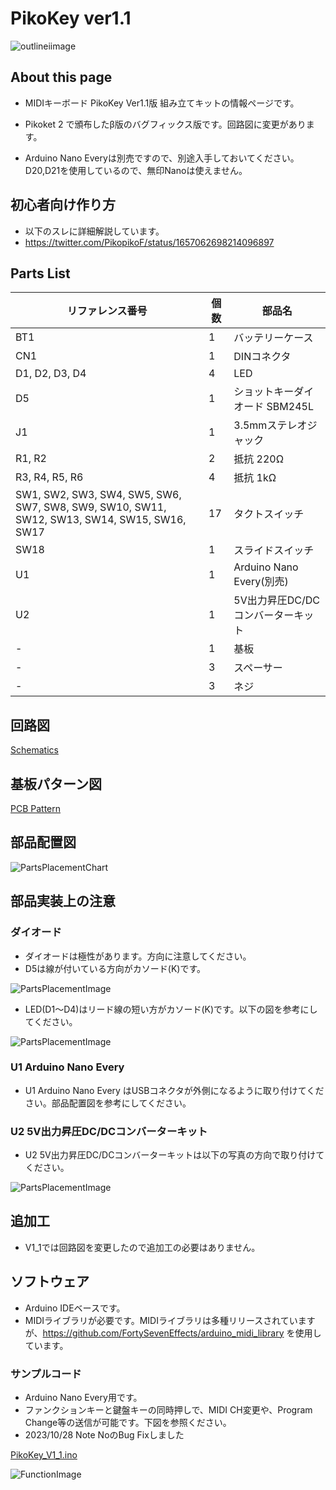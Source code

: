 # PikoKey ver1.1

![outlineiimage](/image/pikokey.png)

## About this page
- MIDIキーボード PikoKey Ver1.1版 組み立てキットの情報ページです。
- Pikoket 2 で頒布したβ版のバグフィックス版です。回路図に変更があります。

- Arduino Nano Everyは別売ですので、別途入手しておいてください。D20,D21を使用しているので、無印Nanoは使えません。

## 初心者向け作り方
- 以下のスレに詳細解説しています。
- https://twitter.com/PikopikoF/status/1657062698214096897

## Parts List

| リファレンス番号 | 個数 | 部品名 |
| ---------------- | ---- | -------|
| BT1 | 1 | バッテリーケース |
| CN1 | 1 | DINコネクタ | 
| D1, D2, D3, D4 | 4 | LED | 
| D5 | 1 | ショットキーダイオード SBM245L| 
| J1 | 1 | 3.5mmステレオジャック | 
| R1, R2 | 2 | 抵抗 220Ω | 
| R3, R4, R5, R6 | 4 | 抵抗 1kΩ | 
| SW1, SW2, SW3, SW4, SW5, SW6, SW7, SW8, SW9, SW10, SW11, SW12, SW13, SW14, SW15, SW16, SW17 | 17 | タクトスイッチ | 
| SW18 | 1 | スライドスイッチ | 
| U1 | 1 | Arduino Nano Every(別売) | 
| U2 | 1 | 5V出力昇圧DC/DCコンバーターキット | 
| - | 1	| 基板| 
| - | 3	| スペーサー| 
| - | 3 | 	ネジ| 


## 回路図

[Schematics](/Hardware/pikokeyV1_1_schematic.pdf)

## 基板パターン図

[PCB Pattern](/Hardware/pikokeyV1_1_pattern.pdf)

## 部品配置図

![PartsPlacementChart](/image/PikoKeyBeta_parts_place.PNG)

## 部品実装上の注意
### ダイオード
- ダイオードは極性があります。方向に注意してください。
- D5は線が付いている方向がカソード(K)です。

![PartsPlacementImage](/image/IMG_5644.JPG)


- LED(D1～D4)はリード線の短い方がカソード(K)です。以下の図を参考にしてください。

![PartsPlacementImage](/image/diode.PNG)

### U1 Arduino Nano Every

- U1 Arduino Nano Every はUSBコネクタが外側になるように取り付けてください。部品配置図を参考にしてください。

### U2 5V出力昇圧DC/DCコンバーターキット

- U2 5V出力昇圧DC/DCコンバーターキットは以下の写真の方向で取り付けてください。

![PartsPlacementImage](/image/IMG_5643.JPG)

## 追加工

- V1_1では回路図を変更したので追加工の必要はありません。 


## ソフトウェア
- Arduino IDEベースです。
- MIDIライブラリが必要です。MIDIライブラリは多種リリースされていますが、https://github.com/FortySevenEffects/arduino_midi_library を使用しています。

### サンプルコード
- Arduino Nano Every用です。
- ファンクションキーと鍵盤キーの同時押しで、MIDI CH変更や、Program Change等の送信が可能です。下図を参照ください。
- 2023/10/28 Note NoのBug Fixしました
 

[PikoKey_V1_1.ino](/Software/PikoKey_V1_1.ino)

![FunctionImage](/image/function.png)
